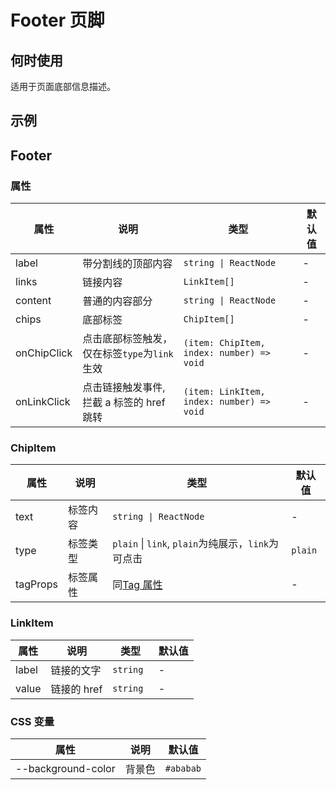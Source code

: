 # Footer 页脚

## 何时使用

适用于页面底部信息描述。

## 示例

<code src="./demos/demo1.tsx"></code>

## Footer

### 属性

| 属性        | 说明                                         | 类型                                      | 默认值 |
| ----------- | -------------------------------------------- | ----------------------------------------- | ------ |
| label       | 带分割线的顶部内容                           | `string \| ReactNode`                     | -      |
| links       | 链接内容                                     | `LinkItem[]`                              | -      |
| content     | 普通的内容部分                               | `string \| ReactNode`                     | -      |
| chips       | 底部标签                                     | `ChipItem[]`                              | -      |
| onChipClick | 点击底部标签触发，仅在标签`type`为`link`生效 | `(item: ChipItem, index: number) => void` | -      |
| onLinkClick | 点击链接触发事件,拦截 a 标签的 href 跳转     | `(item: LinkItem, index: number) => void` | -      |

### ChipItem

| 属性     | 说明     | 类型                                                      | 默认值  |
| -------- | -------- | --------------------------------------------------------- | ------- |
| text     | 标签内容 | `string \| ReactNode`                                     | -       |
| type     | 标签类型 | `plain` \| `link`, `plain`为纯展示，`link`为可点击        | `plain` |
| tagProps | 标签属性 | 同[Tag 属性](https://mobile.ant.design/zh/components/tag) | -       |

### LinkItem

| 属性  | 说明        | 类型      | 默认值 |
| ----- | ----------- | --------- | ------ |
| label | 链接的文字  | `string ` | -      |
| value | 链接的 href | `string`  | -      |

### CSS 变量

| 属性               | 说明   | 默认值    |
| ------------------ | ------ | --------- |
| --background-color | 背景色 | `#ababab` |
